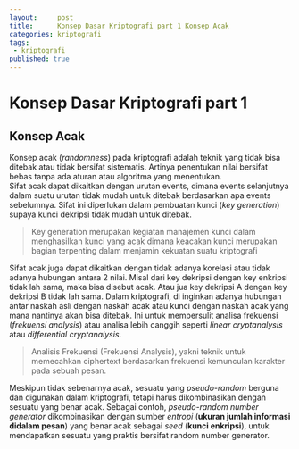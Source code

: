 ```yaml
---
layout:     post
title:      Konsep Dasar Kriptografi part 1 Konsep Acak
categories: kriptografi
tags:
 - kriptografi
published: true
---
```

# Konsep Dasar Kriptografi part 1
## Konsep Acak

  Konsep acak (*randomness*) pada kriptografi adalah teknik yang tidak bisa ditebak atau tidak bersifat sistematis. Artinya penentukan nilai bersifat bebas tanpa ada aturan atau algoritma yang menentukan.  
  Sifat acak dapat dikaitkan dengan urutan events, dimana events selanjutnya dalam suatu urutan tidak mudah untuk ditebak  berdasarkan apa events sebelumnya. Sifat ini diperlukan dalam pembuatan kunci (*key generation*) supaya kunci dekripsi tidak mudah untuk ditebak.  
  
>Key generation merupakan kegiatan manajemen kunci dalam menghasilkan kunci yang acak dimana keacakan kunci merupakan bagian terpenting dalam menjamin kekuatan suatu kriptografi
  
  Sifat acak juga dapat dikaitkan dengan tidak adanya korelasi atau tidak adanya hubungan antara 2 nilai. Misal dari key dekripsi dengan key enkripsi tidak lah sama, maka bisa disebut acak. Atau jua key dekripsi A dengan key dekripsi B tidak lah sama. Dalam kriptografi, di inginkan adanya hubungan antar naskah asli dengan naskah acak atau kunci dengan naskah acak yang mana nantinya akan bisa ditebak. Ini untuk mempersulit analisa frekuensi (*frekuensi analysis*) atau analisa lebih canggih seperti *linear cryptanalysis* atau *differential cryptanalysis*.  

> Analisis Frekuensi (Frekuensi Analysis), yakni teknik untuk memecahkan ciphertext berdasarkan frekuensi kemunculan karakter pada sebuah pesan.
  
  Meskipun tidak sebenarnya acak, sesuatu yang *pseudo-random* berguna dan digunakan dalam kriptografi, tetapi harus dikombinasikan dengan sesuatu yang benar acak. Sebagai contoh, *pseudo-random number generator* dikombinasikan dengan sumber *entropi* (**ukuran jumlah informasi didalam pesan**) yang benar acak sebagai *seed* (**kunci enkripsi**), untuk mendapatkan sesuatu yang praktis bersifat random number generator.
